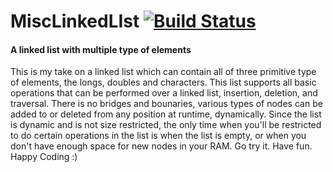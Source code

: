 # MiscLinkedLIst [![Build Status](https://travis-ci.org/iamsubhranil/MiscLinkedLIst.svg?branch=master)](https://travis-ci.org/iamsubhranil/MiscLinkedLIst)
#### A linked list with multiple type of elements
This is my take on a linked list which can contain all of three primitive type of elements, the longs, doubles and characters. This list supports all basic operations that can be performed over a linked list, insertion, deletion, and traversal. There is no bridges and bounaries, various types of nodes can be added to or deleted from any position at runtime, dynamically. Since the list is dynamic and is not size restricted, the only time when you'll be restricted to do certain operations in the list is when the list is empty, or when you don't have enough space for new nodes in your RAM.
Go try it. Have fun.
Happy Coding :)
